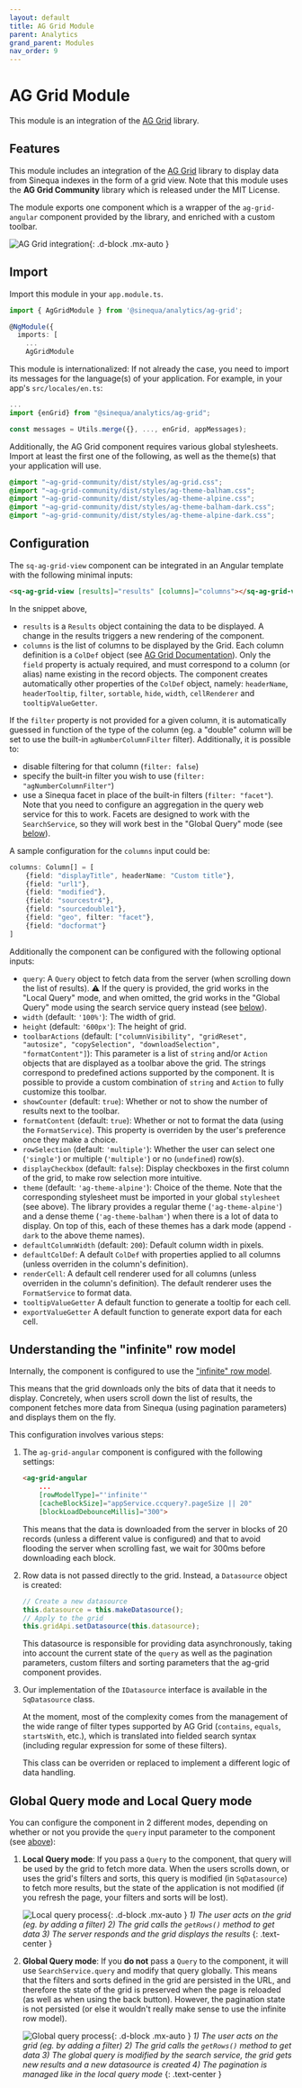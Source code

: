 ```yaml
---
layout: default
title: AG Grid Module
parent: Analytics
grand_parent: Modules
nav_order: 9
---
```


# AG Grid Module

This module is an integration of the [AG Grid](https://www.ag-grid.com/angular-grid/) library.

## Features

This module includes an integration of the [AG Grid](https://www.ag-grid.com/) library to display data from Sinequa indexes in the form of a grid view. Note that this module uses the **AG Grid Community** library which is released under the MIT License.

The module exports one component which is a wrapper of the `ag-grid-angular` component provided by the library, and enriched with a custom toolbar.

![AG Grid integration]({{site.baseurl}}assets/modules/ag-grid/ag-grid.png){: .d-block .mx-auto }

## Import

Import this module in your `app.module.ts`.

```ts
import { AgGridModule } from '@sinequa/analytics/ag-grid';

@NgModule({
  imports: [
    ...
    AgGridModule
```

This module is internationalized: If not already the case, you need to import its messages for the language(s) of your application. For example, in your app's `src/locales/en.ts`:

```ts
...
import {enGrid} from "@sinequa/analytics/ag-grid";

const messages = Utils.merge({}, ..., enGrid, appMessages);
```

Additionally, the AG Grid component requires various global stylesheets. Import at least the first one of the following, as well as the theme(s) that your application will use.

```scss
@import "~ag-grid-community/dist/styles/ag-grid.css";
@import "~ag-grid-community/dist/styles/ag-theme-balham.css";
@import "~ag-grid-community/dist/styles/ag-theme-alpine.css";
@import "~ag-grid-community/dist/styles/ag-theme-balham-dark.css";
@import "~ag-grid-community/dist/styles/ag-theme-alpine-dark.css";
```

## Configuration

The `sq-ag-grid-view` component can be integrated in an Angular template with the following minimal inputs:

```html
<sq-ag-grid-view [results]="results" [columns]="columns"></sq-ag-grid-view>
```

<!-- <doc-ag-grid-view></doc-ag-grid-view> -->

In the snippet above,

- `results` is a `Results` object containing the data to be displayed. A change in the results triggers a new rendering of the component.
- `columns` is the list of columns to be displayed by the Grid. Each column definition is a `ColDef` object (see [AG Grid Documentation](https://www.ag-grid.com/angular-grid/column-definitions/)). Only the `field` property is actualy required, and must correspond to a column (or alias) name existing in the record objects. The component creates automatically other properties of the `ColDef` object, namely: `headerName`, `headerTooltip`, `filter`, `sortable`, `hide`, `width`, `cellRenderer` and `tooltipValueGetter`.

If the `filter` property is not provided for a given column, it is automatically guessed in function of the type of the column (eg. a "double" column will be set to use the built-in `agNumberColumnFilter` filter). Additionally, it is possible to:

- disable filtering for that column (`filter: false`)
- specify the built-in filter you wish to use (`filter: "agNumberColumnFilter"`)
- use a Sinequa facet in place of the built-in filters (`filter: "facet"`). Note that you need to configure an aggregation in the query web service for this to work. Facets are designed to work with the `SearchService`, so they will work best in the "Global Query" mode (see [below](#global-query-mode-and-local-query-mode)).

A sample configuration for the `columns` input could be:

```ts
columns: Column[] = [
    {field: "displayTitle", headerName: "Custom title"},
    {field: "url1"},
    {field: "modified"},
    {field: "sourcestr4"},
    {field: "sourcedouble1"},
    {field: "geo", filter: "facet"},
    {field: "docformat"}
]
```

Additionally the component can be configured with the following optional inputs:

- `query`: A `Query` object to fetch data from the server (when scrolling down the list of results). ⚠️ If the query is provided, the grid works in the "Local Query" mode, and when omitted, the grid works in the "Global Query" mode using the search service query instead (see [below](#global-query-mode-and-local-query-mode)).
- `width` (default: `'100%'`): The width of grid.
- `height` (default: `'600px'`): The height of grid.
- `toolbarActions` (default: `["columnVisibility", "gridReset", "autosize", "copySelection", "downloadSelection", "formatContent"]`): This parameter is a list of `string` and/or `Action` objects that are displayed as a toolbar above the grid. The strings correspond to predefined actions supported by the component. It is possible to provide a custom combination of `string` and `Action` to fully customize this toolbar.
- `showCounter` (default: `true`): Whether or not to show the number of results next to the toolbar.
- `formatContent` (default: `true`): Whether or not to format the data (using the `FormatService`). This property is overriden by the user's preference once they make a choice.
- `rowSelection` (default: `'multiple'`): Whether the user can select one (`'single'`) or multiple (`'multiple'`) or no (`undefined`) row(s).
- `displayCheckbox` (default: `false`): Display checkboxes in the first column of the grid, to make row selection more intuitive.
- `theme` (default: `'ag-theme-alpine'`): Choice of the theme. Note that the corresponding stylesheet must be imported in your global `stylesheet` (see above). The library provides a regular theme (`'ag-theme-alpine'`) and a dense theme (`'ag-theme-balham'`) when there is a lot of data to display. On top of this, each of these themes has a dark mode (append `-dark` to the above theme names).
- `defaultColumnWidth` (default: `200`): Default column width in pixels.
- `defaultColDef`: A default `ColDef` with properties applied to all columns (unless overriden in the column's definition).
- `renderCell`: A default cell renderer used for all columns (unless overriden in the column's definition). The default renderer uses the `FormatService` to format data.
- `tooltipValueGetter` A default function to generate a tooltip for each cell.
- `exportValueGetter` A default function to generate export data for each cell.

## Understanding the "infinite" row model

Internally, the component is configured to use the ["infinite" row model](https://www.ag-grid.com/angular-grid/infinite-scrolling/).

This means that the grid downloads only the bits of data that it needs to display. Concretely, when users scroll down the list of results, the component fetches more data from Sinequa (using pagination parameters) and displays them on the fly.

This configuration involves various steps:

1. The `ag-grid-angular` component is configured with the following settings:

    ```html
    <ag-grid-angular
        ...
        [rowModelType]="'infinite'"
        [cacheBlockSize]="appService.ccquery?.pageSize || 20"
        [blockLoadDebounceMillis]="300">
    ```

    This means that the data is downloaded from the server in blocks of 20 records (unless a different value is configured) and that to avoid flooding the server when scrolling fast, we wait for 300ms before downloading each block.

2. Row data is not passed directly to the grid. Instead, a `Datasource` object is created:

    ```ts
    // Create a new datasource
    this.datasource = this.makeDatasource();
    // Apply to the grid
    this.gridApi.setDatasource(this.datasource);
    ```

    This datasource is responsible for providing data asynchronously, taking into account the current state of the `query` as well as the pagination parameters, custom filters and sorting parameters that the ag-grid component provides.

3. Our implementation of the `IDatasource` interface is available in the `SqDatasource` class.

    At the moment, most of the complexity comes from the management of the wide range of filter types supported by AG Grid (`contains`, `equals`, `startsWith`, etc.), which is translated into fielded search syntax (including regular expression for some of these filters).

    This class can be overriden or replaced to implement a different logic of data handling.

## Global Query mode and Local Query mode

You can configure the component in 2 different modes, depending on whether or not you provide the `query` input parameter to the component (see [above](#configuration)):

1. **Local Query mode**: If you pass a `Query` to the component, that query will be used by the grid to fetch more data. When the users scrolls down, or uses the grid's filters and sorts, this query is modified (in `SqDatasource`) to fetch more results, but the state of the application is not modified (if you refresh the page, your filters and sorts will be lost).

    ![Local query process]({{site.baseurl}}assets/modules/ag-grid/local-query.png){: .d-block .mx-auto }
    *1) The user acts on the grid (eg. by adding a filter) 2) The grid calls the `getRows()` method to get data 3) The server responds and the grid displays the results*
    {: .text-center }

2. **Global Query mode**: If you **do not** pass a `Query` to the component, it will use `SearchService.query` and modify that query globally. This means that the filters and sorts defined in the grid are persisted in the URL, and therefore the state of the grid is preserved when the page is reloaded (as well as when using the back button). However, the pagination state is not persisted (or else it wouldn't really make sense to use the infinite row model).

    ![Global query process]({{site.baseurl}}assets/modules/ag-grid/global-query.png){: .d-block .mx-auto }
    *1) The user acts on the grid (eg. by adding a filter) 2) The grid calls the `getRows()` method to get data 3) The global query is modified by the search service, the grid gets new results and a new datasource is created 4) The pagination is managed like in the local query mode*
    {: .text-center }
